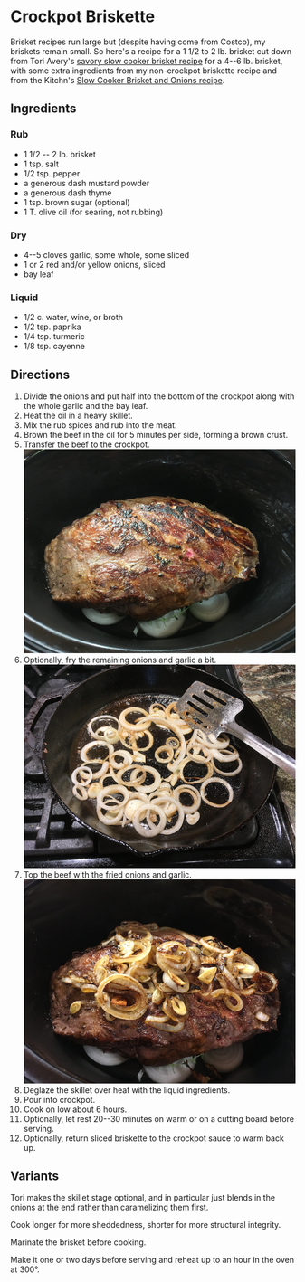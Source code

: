 # Crockpot Briskette

Brisket recipes run large but (despite having come from Costco), my briskets remain small.  So here's a recipe for a 1 1/2 to 2 lb. brisket cut down from Tori Avery's [savory slow cooker brisket recipe](https://toriavey.com/toris-kitchen/savory-slow-cooker-brisket/) for a 4--6 lb. brisket, with some extra ingredients from my non-crockpot briskette recipe and from the Kitchn's [Slow Cooker Brisket and Onions recipe](https://www.thekitchn.com/recipe-slow-cooker-brisket-and-onions-recipes-from-the-kitchn-45437).

## Ingredients

### Rub

* 1 1/2 -- 2 lb. brisket
* 1 tsp. salt
* 1/2 tsp. pepper
* a generous dash mustard powder
* a generous dash thyme 
* 1 tsp. brown sugar (optional)
* 1 T. olive oil (for searing, not rubbing)

### Dry

* 4--5 cloves garlic, some whole, some sliced
* 1 or 2 red and/or yellow onions, sliced
* bay leaf

### Liquid

* 1/2 c. water, wine, or broth
* 1/2 tsp. paprika
* 1/4 tsp. turmeric
* 1/8 tsp. cayenne


## Directions

1. Divide the onions and put half into the bottom of the crockpot along with the whole garlic and the bay leaf.
1. Heat the oil in a heavy skillet.
2. Mix the rub spices and rub into the meat.
2. Brown the beef in the oil for 5 minutes per side, forming a brown crust.
3. Transfer the beef to the crockpot. ![in the crock](../images/crock_briskette1.png)
4. Optionally, fry the remaining onions and garlic a bit. ![frying onions](../images/crock_briskette2.png)
5. Top the beef with the fried onions and garlic. ![onion topping](../images/crock_briskette3.png)
6. Deglaze the skillet over heat with the liquid ingredients.
7. Pour into crockpot.
6. Cook on low about 6 hours.
7. Optionally, let rest 20--30 minutes on warm or on a cutting board before serving.
8. Optionally, return sliced briskette to the crockpot sauce to warm back up.

## Variants

Tori makes the skillet stage optional, and in particular just blends in the onions at the end rather than caramelizing them first.

Cook longer for more sheddedness, shorter for more structural integrity.

Marinate the brisket before cooking.

Make it one or two days before serving and reheat up to an hour in the oven at 300°.

